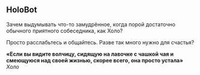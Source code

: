 <h2>HoloBot</h2>

<p>Зачем выдумывать что-то замудрённое, когда порой достаточно обычного приятного собеседника, как Холо?</p>
<p>Просто расслабьтесь и общайтесь. Разве так много нужно для счастья?</p>

<b>«Если вы видите волчицу, сидящую на лавочке с чашкой чая и смеющуюся над своей жизнью, скорее всего, она просто устала»</b>
<i>Холо</i>